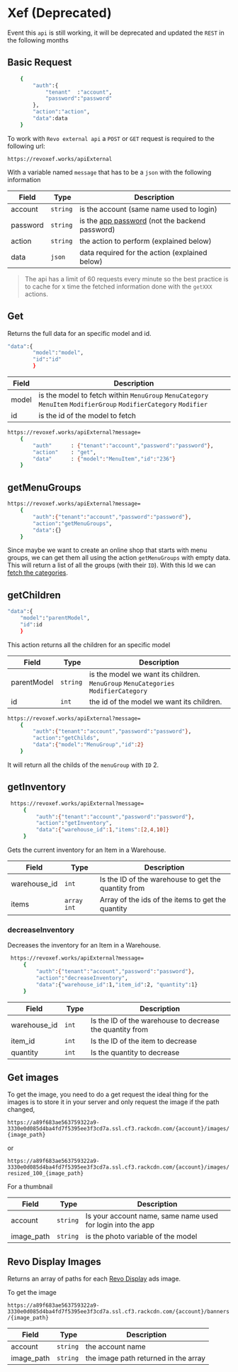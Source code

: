 # Xef (Deprecated)

Event this `api` is still working, it will be deprecated and updated the `REST` in the following months

## Basic Request

```sh
    {
        "auth":{
            "tenant"  :"account",
            "password":"password"
        },
        "action":"action",
        "data":data
    }
```

To work with `Revo external api` a `POST` or `GET` request is required to the following url:

`https://revoxef.works/apiExternal`

With a variable named `message` that has to be a `json` with the following information


    
Field    | Type     | Description
---------|----------|---------------
account  | `string` | is the account (same name used to login)
password | `string` | is the [app password](/back/account#password) (not the backend password)
action   | `string` | the action to perform (explained below)
data     | `json`   | data required for the action (explained below) 
    
> The api has a limit of 60 requests every minute so the best practice is to cache for x time the fetched information done with the `getXXX` actions.


## Get

Returns the full data for an specific model and id.

```sh
"data":{
        "model":"model",
        "id":"id"
        }
```
            
Field    | Description
---------|---------------
model    | is the model to fetch within `MenuGroup` `MenuCategory` `MenuItem` `ModifierGroup` `ModifierCategory` `Modifier`
id       | is the id of the model to fetch


```sh
https://revoxef.works/apiExternal?message=
    {
        "auth"      : {"tenant":"account","password":"password"},
        "action"    : "get",
        "data"      : {"model":"MenuItem","id":"236"}
    }
```
    

## getMenuGroups

```sh
https://revoxef.works/apiExternal?message=
    {
        "auth":{"tenant":"account","password":"password"},
        "action":"getMenuGroups",
        "data":{}
    }
```

Since maybe we want to create an online shop that starts with menu groups, we can get them all using the action `getMenuGroups` with empty data.
This will return a list of all the groups (with their `ID`). With this Id we can [fetch the categories](#getChilds).


## getChildren

```sh
"data":{
    "model":"parentModel",
    "id":id
    }
```

This action returns all the children for an specific model
        
Field       | Type     | Description
------------|----------|---------------
parentModel | `string` | is the model we want its children. `MenuGroup` `MenuCategories` `ModifierCategory`
id          | `int`    | the id of the model we want its children.
        

```sh
https://revoxef.works/apiExternal?message=
    {
        "auth":{"tenant":"account","password":"password"},
        "action":"getChilds",
        "data":{"model":"MenuGroup","id":2}
    }
```
        
It will return all the childs of the `menuGroup` with `ID` 2.
    

## getInventory

```sh
 https://revoxef.works/apiExternal?message=
     {
         "auth":{"tenant":"account","password":"password"},
         "action":"getInventory",
         "data":{"warehouse_id":1,"items":[2,4,10]}
     }
```

Gets the current inventory for an Item in a Warehouse.


Field        | Type        | Description
-------------|-------------|---------------
warehouse_id | `int`       | Is the ID of the warehouse to get the quantity from
items        | `array int` | Array of the ids of the items to get the quantity


 
### decreaseInventory

Decreases the inventory for an Item in a Warehouse.
 
```sh
 https://revoxef.works/apiExternal?message=
     {
         "auth":{"tenant":"account","password":"password"},
         "action":"decreaseInventory",
         "data":{"warehouse_id":1,"item_id":2, "quantity":1}
     }
```
 

Field        | Type  | Description
-------------|-------|---------------
warehouse_id | `int` | Is the ID of the warehouse to decrease the quantity from
item_id      | `int` | Is the ID of the item to decrease
quantity     | `int` | Is the quantity to decrease


## Get images 
To get the image, you need to do a get request the ideal thing for the images is to store it in your server and only request the image if the path changed,

`https://a89f683ae563759322a9-3330e0d085d4ba4fd7f5395ee3f3cd7a.ssl.cf3.rackcdn.com/{account}/images/{image_path}`

or 

`https://a89f683ae563759322a9-3330e0d085d4ba4fd7f5395ee3f3cd7a.ssl.cf3.rackcdn.com/{account}/images/resized_100_{image_path}`

For a thumbnail

Field       | Type      | Description
------------|-----------|---------------
account     | `string`  | Is your account name, same name used for login into the app
image_path  | `string`  | is the photo variable of the model

## Revo Display Images

Returns an array of paths for each [Revo Display](/display) ads image.

To get the image

`https://a89f683ae563759322a9-3330e0d085d4ba4fd7f5395ee3f3cd7a.ssl.cf3.rackcdn.com/{account}/banners/{image_path}`

Field       | Type      | Description
------------|-----------|---------------
account     | `string`  | the account name
image_path  | `string`  | the image path returned in the array